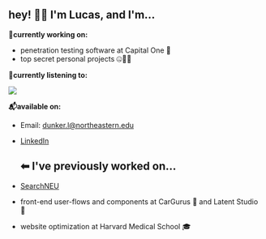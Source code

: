 ## hey! 🧙‍♂️ I'm Lucas, and I'm...

**🚀currently working on:**
* penetration testing software at Capital One 💸
* top secret personal projects 🤐🕵️‍♀️

**🎸currently listening to:**

<a href="https://www.last.fm/user/LucasDunker"><img src="https://lastfm-recently-played.vercel.app/api?user=LucasDunker&count=3" height="auto" width="auto"/></a>


**📬available on:**
* Email: <a href="mailto:dunker.l@northeastern.edu">dunker.l@northeastern.edu</a>
* [LinkedIn](https://www.linkedin.com/in/lucasdunker/)



  ## ⬅ I've previously worked on...
* [SearchNEU](https://github.com/sandboxnu/searchneu)
* front-end user-flows and components at CarGurus 🚗 and Latent Studio 🤖
* website optimization at Harvard Medical School 🎓

<!--
**Lucas-Dunker/Lucas-Dunker** is a ✨ _special_ ✨ repository because its `README.md` (this file) appears on your GitHub profile.

Here are some ideas to get you started:

- 🔭 I’m currently working on ...
- 🌱 I’m currently learning ...
- 👯 I’m looking to collaborate on ...
- 🤔 I’m looking for help with ...
- 💬 Ask me about ...
- 📫 How to reach me: ...
- 😄 Pronouns: ...
- ⚡ Fun fact: ...
-->
